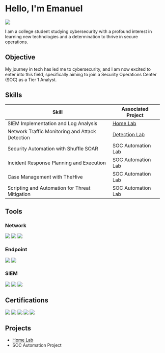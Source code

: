 # Hello, I'm Emanuel
<a href="https://www.linkedin.com/in/emanuel-reyes-818665340"><img src="https://img.shields.io/badge/-LinkedIn-0072b1?&style=for-the-badge&logo=linkedin&logoColor=white" /></a>

I am a college student studying cybersecurity with a profound interest in learning new technologies and a determination to thrive in secure operations.

## Objective

My journey in tech has led me to cybersecurity, and I am now excited to enter into this field, specifically aiming to join a Security Operations Center (SOC) as a Tier 1 Analyst.

## Skills

| Skill                                         | Associated Project         |
|-----------------------------------------------|----------------------------|
| SIEM Implementation and Log Analysis          | <a href="https://github.com/em4nu3l-r/Home-Lab/tree/main">Home Lab</a>|
| Network Traffic Monitoring and Attack Detection | <a href="https://google.com">Detection Lab</a>|
| Security Automation with Shuffle SOAR         | SOC Automation Lab|
| Incident Response Planning and Execution      | SOC Automation Lab|
| Case Management with TheHive                  | SOC Automation Lab|
| Scripting and Automation for Threat Mitigation | SOC Automation Lab|

## Tools

### Network
<div>
    <img src="https://img.shields.io/badge/-Wireshark-1679A7?&style=for-the-badge&logo=Wireshark&logoColor=white" />
    <img src="https://img.shields.io/badge/-Suricata-EF3B2D?&style=for-the-badge&logo=Suricata&logoColor=white" />
    <img src="https://img.shields.io/badge/-Zeek-777BB4?&style=for-the-badge&logo=Zeek&logoColor=white" />
</div>

### Endpoint
<div>
    <img src="https://img.shields.io/badge/-Microsoft_Defender_for_Endpoint-00A4EF?&style=for-the-badge&logo=Microsoft&logoColor=white" />
    <img src="https://img.shields.io/badge/-Velociraptor-4B275F?&style=for-the-badge&logo=Velociraptor&logoColor=white" />
</div>

### SIEM
<div>
    <img src="https://img.shields.io/badge/-Microsoft_Sentinel-0078D4?&style=for-the-badge&logo=Microsoft&logoColor=white" />
    <img src="https://img.shields.io/badge/-Splunk-000000?&style=for-the-badge&logo=Splunk&logoColor=white" />
    <img src="https://img.shields.io/badge/-Elastic-005571?&style=for-the-badge&logo=Elastic&logoColor=white" />
</div>

## Certifications
<div>
<img src="https://img.shields.io/badge/-Security%2B-FF0000?&style=for-the-badge&logo=CompTIA&logoColor=white" />
<img src="https://img.shields.io/badge/-CySA%2B-007ACC?&style=for-the-badge&logo=CompTIA&logoColor=white)" />
<img src="https://img.shields.io/badge/-CSAP-007ACC?&style=for-the-badge&logo=CompTIA&logoColor=white" />
<img src="https://img.shields.io/badge/-Security%20Pro-007ACC?&style=for-the-badge&logo=TestOut&logoColor=white" />
<img src="https://img.shields.io/badge/-Cyberdefense%20Pro-007ACC?&style=for-the-badge&logo=TestOut&logoColor=white" />
</div>

## Projects
- <a href="https://github.com/em4nu3l-r/Home-Lab/tree/main">Home Lab</a>
- SOC Automation Project
